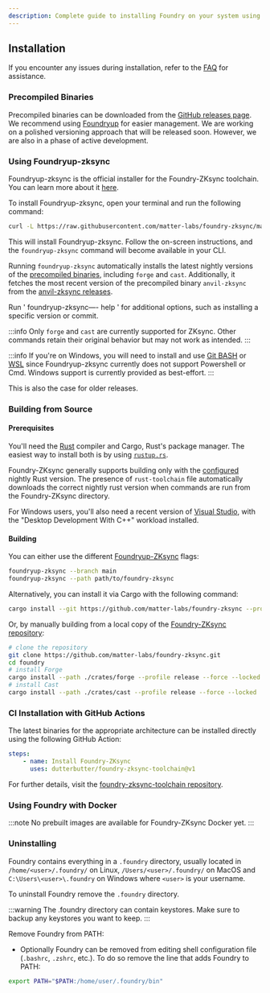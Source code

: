 ```yaml
---
description: Complete guide to installing Foundry on your system using Foundryup, precompiled binaries, or building from source.
---
```


## Installation

If you encounter any issues during installation, refer to the [FAQ](/misc/faq) for assistance.

### Precompiled Binaries

Precompiled binaries can be downloaded from the [GitHub releases page](https://github.com/matter-labs/foundry-zksync/releases). We recommend using [Foundryup](#using-foundryup-zksync) for easier management.
We are working on a polished versioning approach that will be released soon. However, we are also in a phase of active development.

### Using Foundryup-zksync

Foundryup-zksync is the official installer for the Foundry-ZKsync toolchain. You can learn more about it [here](https://github.com/matter-labs/foundry-zksync/blob/main/foundryup-zksync/README.md).

To install Foundryup-zksync, open your terminal and run the following command:

```sh
curl -L https://raw.githubusercontent.com/matter-labs/foundry-zksync/main/install-foundry-zksync | bash
```

This will install Foundryup-zksync. Follow the on-screen instructions, and the `foundryup-zksync` command will become available in your CLI.

Running `foundryup-zksync` automatically installs the latest nightly versions of the [precompiled binaries](#precompiled-binaries), including `forge` and `cast`. Additionally, it fetches the most recent version of the precompiled binary `anvil-zksync` from the [anvil-zksync releases](https://github.com/matter-labs/anvil-zksync/releases).

Run ' foundryup-zksync—- help ' for additional options, such as installing a specific version or commit.

:::info
Only `forge` and `cast` are currently supported for ZKsync. Other commands retain their original behavior but may not work as intended.
:::

:::info
If you're on Windows, you will need to install and use [Git BASH](https://gitforwindows.org/) or [WSL](https://learn.microsoft.com/en-us/windows/wsl/install)
since Foundryup-zksync currently does not support Powershell or Cmd. Windows support is currently provided as best-effort.
:::

This is also the case for older releases.

### Building from Source

#### Prerequisites

You'll need the [Rust](https://rust-lang.org) compiler and Cargo, Rust's package manager. The easiest way to install both is by using [`rustup.rs`](https://rustup.rs/).

Foundry-ZKsync generally supports building only with the [configured](https://github.com/matter-labs/foundry-zksync/blob/main/rust-toolchain) nightly Rust version.
The presence of `rust-toolchain` file automatically downloads the correct nightly rust version when commands are run from the Foundry-ZKsync directory.

For Windows users, you'll also need a recent version of [Visual Studio](https://visualstudio.microsoft.com/downloads/), with the "Desktop Development With C++" workload installed.

#### Building

You can either use the different [Foundryup-ZKsync](#using-foundryup) flags:

```sh
foundryup-zksync --branch main
foundryup-zksync --path path/to/foundry-zksync
```

Alternatively, you can install it via Cargo with the following command:

```sh
cargo install --git https://github.com/matter-labs/foundry-zksync --profile release --locked forge cast
```

Or, by manually building from a local copy of the [Foundry-ZKsync repository](https://github.com/matter-labs/foundry-zksync):

```sh
# clone the repository
git clone https://github.com/matter-labs/foundry-zksync.git
cd foundry
# install Forge
cargo install --path ./crates/forge --profile release --force --locked
# install Cast
cargo install --path ./crates/cast --profile release --force --locked
```

### CI Installation with GitHub Actions

The latest binaries for the appropriate architecture can be installed directly using the following GitHub Action:

```yaml
steps:
    - name: Install Foundry-ZKsync
      uses: dutterbutter/foundry-zksync-toolchain@v1
```

For further details, visit the [foundry-zksync-toolchain repository](https://github.com/dutterbutter/foundry-zksync-toolchain).

### Using Foundry with Docker

:::note
No prebuilt images are available for Foundry-ZKsync Docker yet.
:::

### Uninstalling

Foundry contains everything in a `.foundry` directory, usually located in `/home/<user>/.foundry/` on Linux, `/Users/<user>/.foundry/` on MacOS and `C:\Users\<user>\.foundry` on Windows where `<user>` is your username.

To uninstall Foundry remove the `.foundry` directory.

:::warning
The .foundry directory can contain keystores. Make sure to backup any keystores you want to keep.
:::

Remove Foundry from PATH:

- Optionally Foundry can be removed from editing shell configuration file (`.bashrc`, `.zshrc`, etc.). To do so remove the line that adds Foundry to PATH:

```sh
export PATH="$PATH:/home/user/.foundry/bin"
```
